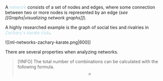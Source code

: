 A <span style = "color:lightblue">network</span> consists of a set of nodes and edges, where some connection between two or more nodes is represented by an edge (*see [[Graphs|visualizing network graphs]]*).

A highly researched example is the graph of social ties and rivalries in <span style = "color:lightblue">Zachary's karate club</span>.

![[ml-networks-zachary-karate.png|600]]

There are several properties when analyzing networks.


> [!INFO]
> The total number of combinations can be calculated with the following formula.
> $$_n$$
